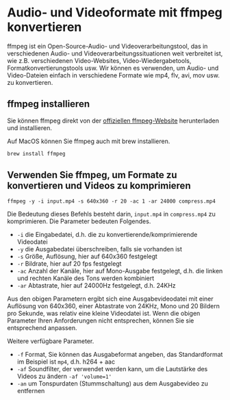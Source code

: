 # Audio- und Videoformate mit ffmpeg konvertieren

ffmpeg ist ein Open-Source-Audio- und Videoverarbeitungstool, das in verschiedenen Audio- und Videoverarbeitungssituationen weit verbreitet ist, wie z.B. verschiedenen Video-Websites, Video-Wiedergabetools, Formatkonvertierungstools usw. Wir können es verwenden, um Audio- und Video-Dateien einfach in verschiedene Formate wie mp4, flv, avi, mov usw. zu konvertieren.

## ffmpeg installieren

Sie können ffmpeg direkt von der [offiziellen ffmpeg-Website](https://ffmpeg.org/download.html) herunterladen und installieren.

Auf MacOS können Sie ffmpeg auch mit brew installieren.

```sh
brew install ffmpeg
```

## Verwenden Sie ffmpeg, um Formate zu konvertieren und Videos zu komprimieren

```
ffmpeg -y -i input.mp4 -s 640x360 -r 20 -ac 1 -ar 24000 compress.mp4
```

Die Bedeutung dieses Befehls besteht darin, `input.mp4` in `compress.mp4` zu komprimieren. Die Parameter bedeuten Folgendes.

- `-i` die Eingabedatei, d.h. die zu konvertierende/komprimierende Videodatei
- `-y` die Ausgabedatei überschreiben, falls sie vorhanden ist
- `-s` Größe, Auflösung, hier auf 640x360 festgelegt
- `-r` Bildrate, hier auf 20 fps festgelegt
- `-ac` Anzahl der Kanäle, hier auf Mono-Ausgabe festgelegt, d.h. die linken und rechten Kanäle des Tons werden kombiniert
- `-ar` Abtastrate, hier auf 24000Hz festgelegt, d.h. 24KHz

Aus den obigen Parametern ergibt sich eine Ausgabevideodatei mit einer Auflösung von 640x360, einer Abtastrate von 24KHz, Mono und 20 Bildern pro Sekunde, was relativ eine kleine Videodatei ist. Wenn die obigen Parameter Ihren Anforderungen nicht entsprechen, können Sie sie entsprechend anpassen.

Weitere verfügbare Parameter.

- `-f` Format, Sie können das Ausgabeformat angeben, das Standardformat im Beispiel ist `mp4`, d.h. h264 + aac
- `-af` Soundfilter, der verwendet werden kann, um die Lautstärke des Videos zu ändern `-af 'volume=1'`
- `-an` um Tonspurdaten (Stummschaltung) aus dem Ausgabevideo zu entfernen